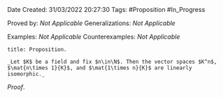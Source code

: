 <br />
<br />

Date Created: 31/03/2022 20:27:30
Tags: #Proposition #In_Progress

Proved by: _Not Applicable_
Generalizations: _Not Applicable_

Examples: _Not Applicable_
Counterexamples: _Not Applicable_

``` ad-Proposition
title: Proposition.

_Let $K$ be a field and fix $n\in\N$. Then the vector spaces $K^n$, $\mat{n\times 1}{K}$, and $\mat{1\times n}{K}$ are linearly isomorphic._

```

_Proof_. 
